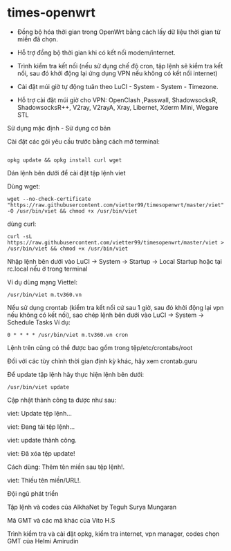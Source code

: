 # times-openwrt

- Đồng bộ hóa thời gian trong OpenWrt bằng cách lấy dữ liệu thời gian từ miền đã chọn.

- Hỗ trợ đồng bộ thời gian khi có kết nối modem/internet.

- Trình kiểm tra kết nối (nếu sử dụng chế độ cron, tập lệnh sẽ kiểm tra kết nối, sau đó khởi động lại ứng dụng VPN nếu không có kết nối internet)

- Cài đặt múi giờ tự động tuân theo LuCI - System - System - Timezone.

- Hỗ trợ cài đặt múi giờ cho VPN: OpenClash ,Passwall, ShadowsocksR, ShadowsocksR++, V2ray, V2rayA, Xray, Libernet, Xderm Mini, Wegare STL

Sử dụng mặc định - Sử dụng cơ bản

Cài đặt các gói yêu cầu trước bằng cách mở terminal:
```

opkg update && opkg install curl wget
```

Dán lệnh bên dưới để cài đặt tập lệnh viet

Dùng wget:
```
wget --no-check-certificate "https://raw.githubusercontent.com/vietter99/timesopenwrt/master/viet" -O /usr/bin/viet && chmod +x /usr/bin/viet
```

dùng curl:
```
curl -sL https://raw.githubusercontent.com/vietter99/timesopenwrt/master/viet > /usr/bin/viet && chmod +x /usr/bin/viet
```

Nhập lệnh bên dưới vào LuCI -> System -> Startup -> Local Startup hoặc tại rc.local nếu ở trong terminal

Ví dụ dùng mạng Viettel:
```
/usr/bin/viet m.tv360.vn
```
Nếu sử dụng crontab (kiểm tra kết nối cứ sau 1 giờ, sau đó khởi động lại vpn nếu không có kết nối), sao chép lệnh bên dưới vào LuCI -> System -> Schedule Tasks Ví dụ:
```
0 * * * * /usr/bin/viet m.tv360.vn cron
```
Lệnh trên cũng có thể được bao gồm trong tệp/etc/crontabs/root

Đối với các tùy chỉnh thời gian định kỳ khác, hãy xem crontab.guru

Để update tập lệnh hãy thực hiện lệnh bên dưới:
```
/usr/bin/viet update
```
Cập nhật thành công ta được như sau:

viet: Update tệp lệnh...

viet: Đang tải tệp lệnh...

viet: update thành công.

viet: Đã xóa tệp update!

Cách dùng: Thêm tên miền sau tệp lệnh!.

viet: Thiếu tên miền/URL!.

Đội ngũ phát triển

Tập lệnh và codes của AlkhaNet by Teguh Surya Mungaran

Mã GMT và các mã khác của Vito H.S

Trình kiểm tra và cài đặt opkg, kiểm tra internet, vpn manager, codes chọn GMT của Helmi Amirudin
    


